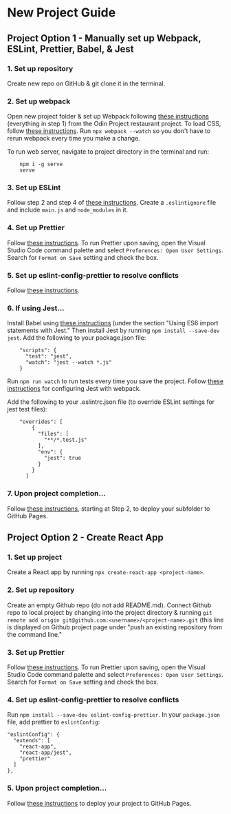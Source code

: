# New Project Guide


## Project Option 1 - Manually set up Webpack, ESLint, Prettier, Babel, & Jest

### 1. Set up repository
Create new repo on GitHub & git clone it in the terminal.

### 2. Set up webpack
Open new project folder & set up Webpack following <a href="https://www.theodinproject.com/lessons/node-path-javascript-restaurant-page" target="_blank">these instructions</a> (everything in step 1) from the Odin Project restaurant project. To load CSS, follow <a href="https://webpack.js.org/guides/asset-management/#loading-css" target="_blank">these instructions</a>.
 Run `npx webpack --watch` so you don't have to rerun webpack every time you make a change.

To run web server, navigate to project directory in the terminal and run:

```
    npm i -g serve
    serve
```

### 3. Set up ESLint
Follow step 2 and step 4 of <a href="https://www.digitalocean.com/community/tutorials/linting-and-formatting-with-eslint-in-vs-code" target="_blank">these instructions</a>. Create a `.eslintignore` file and include `main.js` and `node_modules` in it.

### 4. Set up Prettier
Follow <a href="https://prettier.io/docs/en/install.html" target="_blank">these instructions</a>. To run Prettier upon saving, open the Visual Studio Code command palette and select `Preferences: Open User Settings`. Search for `Format on Save` setting and check the box.

### 5. Set up eslint-config-prettier to resolve conflicts
Follow <a href="https://github.com/prettier/eslint-config-prettier#installation" target="_blank">these instructions</a>.

### 6. If using Jest...
Install Babel using <a href="https://www.theodinproject.com/lessons/node-path-javascript-testing-practice" target="_blank">these instructions</a> (under the section "Using ES6 import statements with Jest." Then install Jest by running `npm install --save-dev jest`. Add the following to your package.json file:

```
    "scripts": {
      "test": "jest",
      "watch": "jest --watch *.js"
    }
```

Run `npm run watch` to run tests every time you save the project. Follow <a href="https://jestjs.io/docs/webpack" target="_blank">these instructions</a> for configuring Jest with webpack.

Add the following to your .eslintrc.json file (to override ESLint settings for jest test files):

```
    "overrides": [
        {
          "files": [
            "**/*.test.js"
          ],
          "env": {
            "jest": true
          }
        }
      ]
```

### 7. Upon project completion...
Follow <a href="https://gist.github.com/cobyism/4730490" target="_blank">these instructions</a>, starting at Step 2, to deploy your subfolder to GitHub Pages.


## Project Option 2 - Create React App

### 1. Set up project
Create a React app by running `npx create-react-app <project-name>`. 

### 2. Set up repository
Create an empty Github repo (do not add README.md). Connect Github repo to local project by changing into the project directory & running `git remote add origin git@github.com:<username>/<project-name>.git` (this line is displayed on Github project page under "push an existing repository from the command line."

### 3. Set up Prettier
Follow <a href="https://prettier.io/docs/en/install.html" target="_blank">these instructions</a>. To run Prettier upon saving, open the Visual Studio Code command palette and select `Preferences: Open User Settings`. Search for `Format on Save` setting and check the box.

### 4. Set up eslint-config-prettier to resolve conflicts
Run `npm install --save-dev eslint-config-prettier`. In your `package.json` file, add prettier to `eslintConfig`:

```
"eslintConfig": { 
  "extends": [ 
    "react-app", 
    "react-app/jest", 
    "prettier" 
  ] 
},
```

### 5. Upon project completion...
Follow <a href="https://medium.com/@isharamalaviarachchi/how-to-deploy-your-react-app-into-github-pages-b2c96292b18e" target="_blank">these instructions</a> to deploy your project to GitHub Pages.

